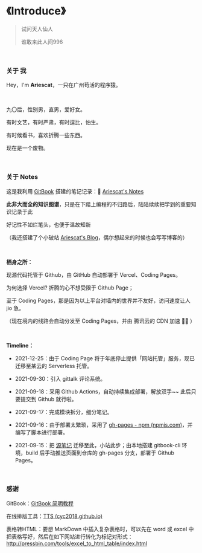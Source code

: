 # 《Introduce》



> 试问天人仙人
>
> 谁敢来此人间996



<br>

### 关于 我

Hey，I'm <strong>Ariescat</strong>，一只在广州苟活的程序猿。

<br>

九〇后，性别男，直男，爱好女。

有时文艺，有时严肃，有时逗比，怕生。

有时候看书，喜欢折腾一些东西。

现在是一个废物。

<br>



### 关于 Notes

这是我利用 [GitBook](https://www.gitbook.com/) 搭建的笔记记录：📖 [Ariescat's Notes](https://awesome.ariescat.top/)

**此非大而全的知识图谱**，只是在下踏上编程的不归路后，陆陆续续把学到的重要知识记录于此

好记性不如烂笔头，也便于温故知新

（我还搭建了个小破站 [Ariescat's Blog](https://ariescat.top/)，偶尔想起来的时候也会写写博客的）

<br>



**栖身之所：**

现源代码托管于 Github，由 GitHub 自动部署于 Vercel、Coding Pages。

为何选择 Vercel? 折腾的心不想受限于 Github Page；

至于 Coding Pages，那是因为以上平台对墙内的世界并不友好，访问速度让人 jio 急。

（现在境内的线路会自动分发至 Coding Pages，并由 腾讯云的 CDN 加速 🚀🚀 ）

<br>



**Timeline：**

* 2021-12-25：由于 Coding Page 将于年底停止提供「网站托管」服务，现已迁移至某云的 Serverless 托管。

* 2021-09-30：引入 gittalk 评论系统。

* 2021-09-18：采用 Github Actions，自动持续集成部署，解放双手~~ 此后只要提交到 Github 就行啦。

* 2021-09-17：完成模块拆分，细分笔记。

* 2021-09-16：由于部署太繁琐，采用了 [gh-pages - npm (npmjs.com)](https://www.npmjs.com/package/gh-pages)，并编写了脚本进行部署。

* 2021-09-15：把 [源笔记](https://ariescat.top/docs/Awesome/) 迁移至此，小站此步；由本地搭建 gitbook-cli 环境，build 后手动推送页面到仓库的 gh-pages 分支，部署于 Github Pages。

<br>



### 感谢

GitBook：[GitBook 简明教程](https://www.mapull.com/gitbook/comscore/)

在线排版工具：[TTS (cyc2018.github.io)](https://cyc2018.github.io/Text-Typesetting/)

表格转HTML：要想 MarkDown 中插入复杂表格时，可以先在 word 或 excel 中把表格写好，然后在如下网站进行转化为标记对形式：http://pressbin.com/tools/excel_to_html_table/index.html
